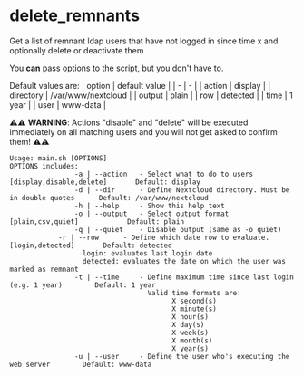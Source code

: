 # delete_remnants
Get a list of remnant ldap users that have not logged in since time x and optionally delete or deactivate them

You **can** pass options to the script, but you don't have to.

Default values are:
| option | default value |
| - | - |
| action | display |
| directory | /var/www/nextcloud |
| output | plain |
| row | detected |
| time | 1 year |
| user | www-data |

:warning::warning: **WARNING**: Actions "disable" and "delete" will be executed immediately on all matching users and you will not get asked to confirm them! :warning::warning:

```
Usage: main.sh [OPTIONS]
OPTIONS includes:
                -a | --action   - Select what to do to users [display,disable,delete]		Default: display
                -d | --dir      - Define Nextcloud directory. Must be in double quotes		Default: /var/www/nextcloud
                -h | --help     - Show this help text
                -o | --output   - Select output format [plain,csv,quiet]			Default: plain
                -q | --quiet    - Disable output (same as -o quiet)
	        -r | --row      - Define which date row to evaluate. [login,detected]		Default: detected
				  login: evaluates last login date
				  detected: evaluates the date on which the user was marked as remnant
                -t | --time     - Define maximum time since last login (e.g. 1 year)		Default: 1 year
                                  Valid time formats are: 
                                        X second(s)
                                        X minute(s)
                                        X hour(s)
                                        X day(s)
                                        X week(s)
                                        X month(s)
                                        X year(s)
                -u | --user     - Define the user who's executing the web server		Default: www-data
```
